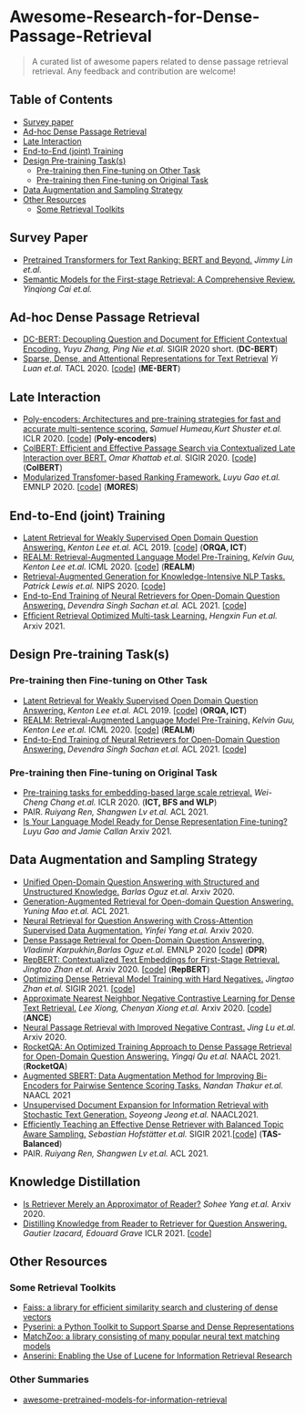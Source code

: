 # Awesome-Research-for-Dense-Passage-Retrieval


> A curated list of awesome papers related to dense passage retrieval retrieval. Any feedback and contribution are welcome!



## Table of Contents

- [Survey paper](#survey-paper)
- [Ad-hoc Dense Passage Retrieval](#ad-hoc-dense-passage-retrieval)
- [Late Interaction](#late-interaction)
- [End-to-End (joint) Training](#end-to-end-joint-training)
- [Design Pre-training Task(s)](#design-pre-training-tasks)
  - [Pre-training then Fine-tuning on Other Task](#pre-training-then-fine-tuning-on-other-task)
  - [Pre-training then Fine-tuning on Original Task](#pre-training-then-fine-tuning-on-original-task)
- [Data Augmentation and Sampling Strategy](#data-augmentation-and-sampling-strategy)
- [Other Resources](#other-resources)
  - [Some Retrieval Toolkits](#some-retrieval-toolkits)


 
## Survey Paper
- [Pretrained Transformers for Text Ranking: BERT and Beyond.](https://arxiv.org/abs/2010.06467) *Jimmy Lin et.al.*
- [Semantic Models for the First-stage Retrieval: A Comprehensive Review.](https://arxiv.org/pdf/2103.04831.pdf) *Yinqiong Cai et.al.*

## Ad-hoc Dense Passage Retrieval
- [DC-BERT: Decoupling Question and Document for Efficient Contextual Encoding.](https://arxiv.org/pdf/2002.12591.pdf) *Yuyu Zhang, Ping Nie et.al.* SIGIR 2020 short. (**DC-BERT**)
- [Sparse, Dense, and Attentional Representations for Text Retrieval](https://arxiv.org/pdf/2005.00181.pdf) *Yi Luan et.al.* TACL 2020. [[code](https://github.com/google-research/language/tree/master/language/multivec)] (**ME-BERT**)

## Late Interaction
- [Poly-encoders: Architectures and pre-training strategies for fast and accurate multi-sentence scoring.](https://arxiv.org/pdf/1905.01969.pdf) *Samuel Humeau,Kurt Shuster et.al.* ICLR 2020. [[code](https://github.com/facebookresearch/ParlAI/tree/master/projects/polyencoder)] (**Poly-encoders**)
- [ColBERT: Efficient and Effective Passage Search via Contextualized Late Interaction over BERT.](https://arxiv.org/pdf/2004.12832.pdf) *Omar Khattab et.al.* SIGIR 2020. [[code](https://github.com/stanford-futuredata/ColBERT)] (**ColBERT**)
- [Modularized Transfomer-based Ranking Framework.](https://arxiv.org/pdf/2004.13313.pdf) *Luyu Gao et.al.* EMNLP 2020. [[code](https://github.com/luyug/MORES)] (**MORES**)


## End-to-End (joint) Training
- [Latent Retrieval for Weakly Supervised Open Domain Question Answering.](https://arxiv.org/pdf/1906.00300.pdf) *Kenton Lee et.al.* ACL 2019. [[code](https://github.com/google-research/language/blob/master/language/orqa/README.md)] (**ORQA, ICT**)
- [REALM: Retrieval-Augmented Language Model Pre-Training.](https://arxiv.org/pdf/2002.08909.pdf) *Kelvin Guu, Kenton Lee et.al.* ICML 2020. [[code](https://github.com/google-research/language/blob/master/language/realm/README.md)] (**REALM**)
- [Retrieval-Augmented Generation for Knowledge-Intensive NLP Tasks.](https://arxiv.org/abs/2005.11401) *Patrick Lewis et.al.* NIPS 2020. [[code](https://github.com/huggingface/transformers/blob/master/examples/rag/)]
- [End-to-End Training of Neural Retrievers for Open-Domain Question Answering.](https://arxiv.org/abs/2101.00408) *Devendra Singh Sachan et.al.* ACL 2021. [[code](https://github.com/NVIDIA/Megatron-LM)]
- [Efﬁcient Retrieval Optimized Multi-task Learning.](https://arxiv.org/abs/2104.10129) *Hengxin Fun et.al.* Arxiv 2021.

## Design Pre-training Task(s)

### Pre-training then Fine-tuning on Other Task
- [Latent Retrieval for Weakly Supervised Open Domain Question Answering.](https://arxiv.org/pdf/1906.00300.pdf) *Kenton Lee et.al.* ACL 2019. [[code](https://github.com/google-research/language/blob/master/language/orqa/README.md)] (**ORQA, ICT**)
- [REALM: Retrieval-Augmented Language Model Pre-Training.](https://arxiv.org/pdf/2002.08909.pdf) *Kelvin Guu, Kenton Lee et.al.* ICML 2020. [[code](https://github.com/google-research/language/blob/master/language/realm/README.md)] (**REALM**)
- [End-to-End Training of Neural Retrievers for Open-Domain Question Answering.](https://arxiv.org/abs/2101.00408) *Devendra Singh Sachan et.al.* ACL 2021. [[code](https://github.com/NVIDIA/Megatron-LM)]

### Pre-training then Fine-tuning on Original Task
- [Pre-training tasks for embedding-based large scale retrieval.](https://arxiv.org/pdf/2002.03932.pdf) *Wei-Cheng Chang et.al.* ICLR 2020. (**ICT, BFS and WLP**)
- PAIR. *Ruiyang Ren, Shangwen Lv et.al.* ACL 2021.
- [Is Your Language Model Ready for Dense Representation Fine-tuning?](https://arxiv.org/pdf/2104.08253.pdf) *Luyu Gao and Jamie Callan* Arxiv 2021.


## Data Augmentation and Sampling Strategy
- [Unified Open-Domain Question Answering with Structured and Unstructured Knowledge.](https://arxiv.org/pdf/2012.14610.pdf) *Barlas Oguz et.al.* Arxiv 2020.
- [Generation-Augmented Retrieval for Open-domain Question Answering.](https://arxiv.org/abs/2009.08553) *Yuning Mao et.al.* ACL 2021.
- [Neural Retrieval for Question Answering with Cross-Attention Supervised Data Augmentation.](https://arxiv.org/abs/2009.13815) *Yinfei Yang et.al.* Arxiv 2020.
- [Dense Passage Retrieval for Open-Domain Question Answering.](https://arxiv.org/pdf/2004.04906.pdf) *Vladimir Karpukhin,Barlas Oguz et.al.* EMNLP 2020 [[code](https://github.com/facebookresearch/DPR)] (**DPR**)
- [RepBERT: Contextualized Text Embeddings for First-Stage Retrieval.](https://arxiv.org/pdf/2006.15498.pdf) *Jingtao Zhan et.al.* Arxiv 2020. [[code](https://github.com/jingtaozhan/RepBERT-Index)] (**RepBERT**)
- [Optimizing Dense Retrieval Model Training with Hard Negatives.](https://arxiv.org/abs/2104.08051) *Jingtao Zhan et.al.* SIGIR 2021. [[code](https://github.com/jingtaozhan/DRhard)]
- [Approximate Nearest Neighbor Negative Contrastive Learning for Dense Text Retrieval.](https://arxiv.org/pdf/2007.00808.pdf) *Lee Xiong, Chenyan Xiong et.al.* Arxiv 2020. [[code](https://github.com/microsoft/ANCE)] (**ANCE**)
- [Neural Passage Retrieval with Improved Negative Contrast.](https://arxiv.org/abs/2010.12523) *Jing Lu et.al.* Arxiv 2020. 
- [RocketQA: An Optimized Training Approach to Dense Passage Retrieval for Open-Domain Question Answering.](https://arxiv.org/pdf/2010.08191.pdf) *Yingqi Qu et.al.* NAACL 2021. (**RocketQA**)
- [Augmented SBERT: Data Augmentation Method for Improving Bi-Encoders for Pairwise Sentence Scoring Tasks.](https://arxiv.org/abs/2010.08240) *Nandan Thakur et.al.* NAACL 2021
- [Unsupervised Document Expansion for Information Retrieval with Stochastic Text Generation.](https://arxiv.org/abs/2105.00666) *Soyeong Jeong et.al.* NAACL2021.
- [Efficiently Teaching an Effective Dense Retriever with Balanced Topic Aware Sampling.](https://arxiv.org/pdf/2104.06967.pdf) *Sebastian Hofstätter et.al.* SIGIR 2021.[[code](https://github.com/sebastian-hofstaetter/tas-balanced-dense-retrieval)] (**TAS-Balanced**)
- PAIR. *Ruiyang Ren, Shangwen Lv et.al.* ACL 2021.
## Knowledge Distillation
- [Is Retriever Merely an Approximator of Reader?](https://arxiv.org/pdf/2010.10999.pdf) *Sohee Yang et.al.* Arxiv 2020.
- [Distilling Knowledge from Reader to Retriever for Question Answering.](https://openreview.net/pdf?id=NTEz-6wysdb) *Gautier Izacard, Edouard Grave* ICLR 2021. [[code](github.com/facebookresearch/FiD)]

## Other Resources


### Some Retrieval Toolkits
- [Faiss: a library for efficient similarity search and clustering of dense vectors](https://github.com/facebookresearch/faiss)
- [Pyserini: a Python Toolkit to Support Sparse and Dense Representations](https://github.com/castorini/pyserini/)
- [MatchZoo: a library consisting of many popular neural text matching models](https://github.com/NTMC-Community/MatchZoo)
- [Anserini: Enabling the Use of Lucene for Information Retrieval Research](https://github.com/castorini/anserini)

### Other Summaries
- [awesome-pretrained-models-for-information-retrieval](https://github.com/Albert-Ma/awesome-pretrained-models-for-information-retrieval)
